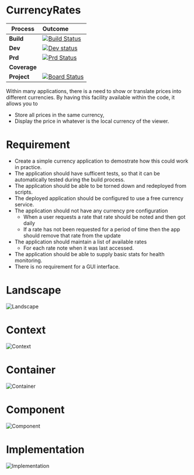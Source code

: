 # CurrencyRates


| Process | Outcome|
|-|:-|
| **Build**     | [![Build Status](https://dev.azure.com/zoomalong/CurrencyRates/_apis/build/status/CurrencyRates-CI?branchName=master)](https://dev.azure.com/zoomalong/CurrencyRates/_build/latest?definitionId=5&branchName=master)
| **Dev**       | [![Dev status](https://vsrm.dev.azure.com/zoomalong/_apis/public/Release/badge/b444efd2-a37f-47de-92dd-27598a147b24/2/2)](https://vsrm.dev.azure.com/zoomalong/_apis/public/Release/badge/b444efd2-a37f-47de-92dd-27598a147b24/2/2)
| **Prd**       | [![Prd Status](https://vsrm.dev.azure.com/zoomalong/_apis/public/Release/badge/b444efd2-a37f-47de-92dd-27598a147b24/2/4)](https://vsrm.dev.azure.com/zoomalong/_apis/public/Release/badge/b444efd2-a37f-47de-92dd-27598a147b24/2/4)
| **Coverage**  | 
| **Project**   |[![Board Status](https://dev.azure.com/zoomalong/b444efd2-a37f-47de-92dd-27598a147b24/64f38721-702c-4b91-ab73-3a60ea6cd889/_apis/work/boardbadge/dea5cb40-fe34-46d6-bd26-5b69db76f356?columnOptions=1)](https://dev.azure.com/zoomalong/b444efd2-a37f-47de-92dd-27598a147b24/_boards/board/t/64f38721-702c-4b91-ab73-3a60ea6cd889/Microsoft.RequirementCategory)


Within many applications, there is a need to show or translate prices into different currencies. 
By having this facility available within the code, it allows you to 
* Store all prices in the same currency, 
* Display the price in whatever is the local currency of the viewer.

# Requirement

* Create a simple currency application to demostrate how this could work in practice.
* The application should have sufficent tests, so that it can be automatically tested during the build process.
* The application should be able to be torned down and redeployed from scripts.
* The deployed application should be configured to use a free currency service.
* The application should not have any currency pre configuration
    * When a user requests a rate that rate should be noted and then got daily
    * If a rate has not been requested for a period of time then the app should remove that rate from the update
* The application should maintain a list of available rates
  * For each rate note when it was last accessed.
* The application should be able to supply basic stats for health monitoring.
* There is no requirement for a GUI interface.
 
# Landscape

![Landscape](http://www.plantuml.com/plantuml/proxy?cache=no&src=https://raw.github.com/newportg/CurrencyRates/master/puml/1-Landscape.puml)

# Context

![Context](http://www.plantuml.com/plantuml/proxy?cache=no&src=https://raw.github.com/newportg/CurrencyRates/master/puml/2-Context.puml)

# Container

![Container](http://www.plantuml.com/plantuml/proxy?cache=no&src=https://raw.github.com/newportg/CurrencyRates/master/puml/3-Container.puml)

# Component

![Component](http://www.plantuml.com/plantuml/proxy?cache=no&src=https://raw.github.com/newportg/CurrencyRates/master/puml/4-Component.puml)


# Implementation

![Implementation](http://www.plantuml.com/plantuml/proxy?cache=no&src=https://raw.github.com/newportg/CurrencyRates/master/puml/Implementation.puml)